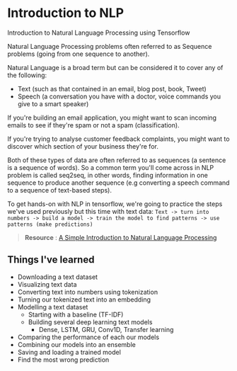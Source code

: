 # Introduction to NLP

Introduction to Natural Language Processing using Tensorflow

Natural Language Processing problems often referred to as Sequence problems (going from one sequence to another).

Natural Language is a broad term but can be considered it to cover any of the following:
- Text (such as that contained in an email, blog post, book, Tweet)
- Speech (a conversation you have with a doctor, voice commands you give to a smart speaker)

If you're building an email application, you might want to scan incoming emails to see if they're spam or not a spam (classification).

If you're trying to analyse customer feedback complaints, you might want to discover which section of your business they're for.

Both of these types of data are often referred to as sequences (a sentence is a sequence of words). So a common term you'll come across in NLP problem is called seq2seq, in other words, finding information in one sequence to produce another sequence (e.g converting a speech command to a sequence of text-based steps).

To get hands-on with NLP in tensorflow, we're going to practice the steps we've used previously but this time with text data:
`Text -> turn into numbers -> build a model -> train the model to find patterns -> use patterns (make predictions)`

> **Resource** : [A Simple Introduction to Natural Language Processing](https://becominghuman.ai/a-simple-introduction-to-natural-language-processing-ea66a1747b32)

## Things I've learned

- Downloading a text dataset
- Visualizing text data
- Converting text into numbers using tokenization
- Turning our tokenized text into an embedding
- Modelling a text dataset
  - Starting with a baseline (TF-IDF)
  - Building several deep learning text models
    - Dense, LSTM, GRU, Conv1D, Transfer learning
- Comparing the performance of each our models
- Combining our models into an ensemble
- Saving and loading a trained model
- Find the most wrong prediction

